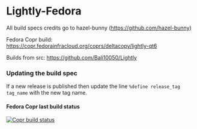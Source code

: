 # Lightly-Fedora

All build specs credits go to hazel-bunny (https://github.com/hazel-bunny)

Fedora Copr build: <https://copr.fedorainfracloud.org/coprs/deltacopy/lightly-qt6>

Builds from src: https://github.com/Bali10050/Lightly

### Updating the build spec

If a new release is published then update the line `%define release_tag tag_name` with the new tag name.

#### Fedora Copr last build status

[![Copr build status](https://copr.fedorainfracloud.org/coprs/deltacopy/Lightly/package/lightly-qt6/status_image/last_build.png)](https://copr.fedorainfracloud.org/coprs/deltacopy/Lightly/package/lightly-qt6/)
